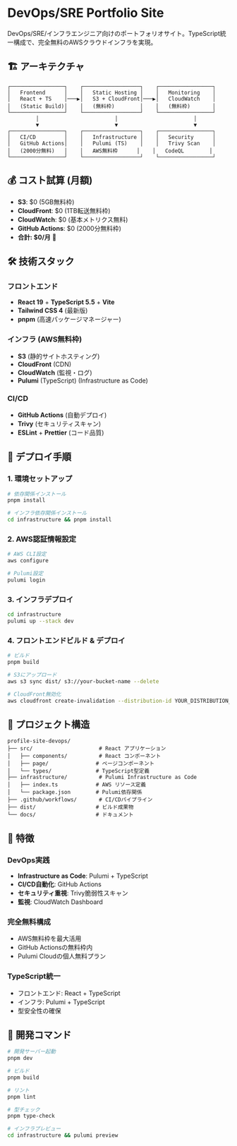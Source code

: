 # DevOps/SRE Portfolio Site

DevOps/SRE/インフラエンジニア向けのポートフォリオサイト。TypeScript統一構成で、完全無料のAWSクラウドインフラを実現。

## 🏗️ アーキテクチャ

```
┌─────────────────┐    ┌──────────────────┐    ┌─────────────────┐
│   Frontend      │    │   Static Hosting │    │   Monitoring    │
│   React + TS    │───▶│   S3 + CloudFront│───▶│   CloudWatch    │
│   (Static Build)│    │   (無料枠)        │    │   (無料枠)       │
└─────────────────┘    └──────────────────┘    └─────────────────┘
         │                        │                        │
         ▼                        ▼                        ▼
┌─────────────────┐    ┌──────────────────┐    ┌─────────────────┐
│   CI/CD         │    │   Infrastructure │    │   Security      │
│   GitHub Actions│    │   Pulumi (TS)    │    │   Trivy Scan    │
│   (2000分無料)   │    │   AWS無料枠      │    │   CodeQL        │
└─────────────────┘    └──────────────────┘    └─────────────────┘
```

## 💰 コスト試算 (月額)
- **S3**: $0 (5GB無料枠)
- **CloudFront**: $0 (1TB転送無料枠)
- **CloudWatch**: $0 (基本メトリクス無料)
- **GitHub Actions**: $0 (2000分無料枠)
- **合計: $0/月** 🎉

## 🛠️ 技術スタック

### フロントエンド
- **React 19** + **TypeScript 5.5** + **Vite**
- **Tailwind CSS 4** (最新版)
- **pnpm** (高速パッケージマネージャー)

### インフラ (AWS無料枠)
- **S3** (静的サイトホスティング)
- **CloudFront** (CDN)
- **CloudWatch** (監視・ログ)
- **Pulumi** (TypeScript) (Infrastructure as Code)

### CI/CD
- **GitHub Actions** (自動デプロイ)
- **Trivy** (セキュリティスキャン)
- **ESLint** + **Prettier** (コード品質)

## 🚀 デプロイ手順

### 1. 環境セットアップ
```bash
# 依存関係インストール
pnpm install

# インフラ依存関係インストール
cd infrastructure && pnpm install
```

### 2. AWS認証情報設定
```bash
# AWS CLI設定
aws configure

# Pulumi設定
pulumi login
```

### 3. インフラデプロイ
```bash
cd infrastructure
pulumi up --stack dev
```

### 4. フロントエンドビルド & デプロイ
```bash
# ビルド
pnpm build

# S3にアップロード
aws s3 sync dist/ s3://your-bucket-name --delete

# CloudFront無効化
aws cloudfront create-invalidation --distribution-id YOUR_DISTRIBUTION_ID --paths "/*"
```

## 📁 プロジェクト構造
```
profile-site-devops/
├── src/                     # React アプリケーション
│   ├── components/          # React コンポーネント
│   ├── page/               # ページコンポーネント
│   └── types/              # TypeScript型定義
├── infrastructure/          # Pulumi Infrastructure as Code
│   ├── index.ts            # AWS リソース定義
│   └── package.json        # Pulumi依存関係
├── .github/workflows/       # CI/CDパイプライン
├── dist/                   # ビルド成果物
└── docs/                   # ドキュメント
```

## 🎯 特徴

### DevOps実践
- **Infrastructure as Code**: Pulumi + TypeScript
- **CI/CD自動化**: GitHub Actions
- **セキュリティ重視**: Trivy脆弱性スキャン
- **監視**: CloudWatch Dashboard

### 完全無料構成
- AWS無料枠を最大活用
- GitHub Actionsの無料枠内
- Pulumi Cloudの個人無料プラン

### TypeScript統一
- フロントエンド: React + TypeScript
- インフラ: Pulumi + TypeScript
- 型安全性の確保

## 🔧 開発コマンド
```bash
# 開発サーバー起動
pnpm dev

# ビルド
pnpm build

# リント
pnpm lint

# 型チェック
pnpm type-check

# インフラプレビュー
cd infrastructure && pulumi preview
```